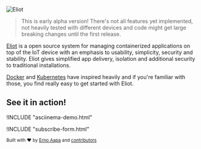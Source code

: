 ![Eliot](https://raw.githubusercontent.com/ernoaapa/eliot/master/docs/eliot-logo-medium.png)
> This is early alpha version! There's not all features yet implemented, not heavily tested with different devices and code might get large breaking changes until the first release.

[Eliot](https://github.com/ernoaapa/eliot) is a open source system for managing containerized applications on top of the IoT device with an emphasis to usability, simplicity, security and stability. Eliot gives simplified app delivery, isolation and additional security to traditional installations.

[Docker](https://www.docker.com) and [Kubernetes](https://www.kubernetes.io) have inspired heavily and if you're familiar with those, you find really easy to get started with Eliot.

## See it in action!
!INCLUDE "asciinema-demo.html"

!INCLUDE "subscribe-form.html"

<sub>Built with ❤︎ by [Erno Aapa](https://github.com/ernoaapa) and [contributors](https://github.com/ernoaapa/eliot/contributors)</sub>
